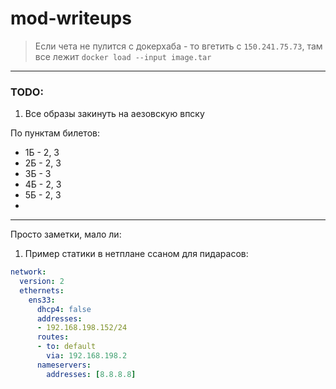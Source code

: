 # mod-writeups

> Если чета не пулится с докерхаба - то вгетить c `150.241.75.73`, там все лежит
> `docker load --input image.tar`

---

### TODO:
1. Все образы закинуть на аезовскую впску

По пунктам билетов:
 - 1Б - 2, 3
 - 2Б - 2, 3
 - 3Б - 3
 - 4Б - 2, 3
 - 5Б - 2, 3
 - 

---

Просто заметки, мало ли:

1. Пример статики в нетплане ссаном для пидарасов:
```yml
network:
  version: 2
  ethernets:
    ens33:
      dhcp4: false
      addresses:
      - 192.168.198.152/24
      routes:
      - to: default
        via: 192.168.198.2
      nameservers:
        addresses: [8.8.8.8]
```
